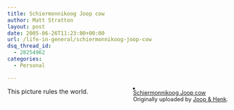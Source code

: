 ```yaml
---
title: Schiermonnikoog Joop cow
author: Matt Stratton
layout: post
date: 2005-06-26T11:23:00+00:00
url: /life-in-general/schiermonnikoog-joop-cow
dsq_thread_id:
  - 28254962
categories:
  - Personal

---
```

<div style="float:right;margin-left:10px;margin-bottom:10px;">
  <a href="http://www.flickr.com/photos/henk/796710/" title="photo sharing"><img src="http://photos1.flickr.com/796710_cad19fc2df_m.jpg" alt="" style="border:solid 2px #000000;" /></a> <br /> <span style="font-size:.9em;margin-top:0;"> <a href="http://www.flickr.com/photos/henk/796710/">Schiermonnikoog Joop cow</a> <br /> Originally uploaded by <a href="http://www.flickr.com/people/henk/">Joop & Henk</a>. </span>
</div>

This picture rules the world.